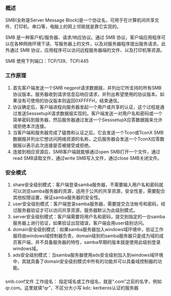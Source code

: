 ### 概述
SMB(全称是Server Message Block)是一个协议名，可用于在计算机间共享文件、打印机、串口等，电脑上的网上邻居就是靠它实现的。

SMB 是一种客户机/服务器、请求/响应协议。通过 SMB 协议，客户端应用程序可以在各种网络环境下读、写服务器上的文件，以及对服务器程序提出服务请求。此外通过 SMB 协议，应用程序可以访问远程服务器端的文件、以及打印机等资源。

SMB 使用下列端口：TCP/139、TCP/445

### 工作原理

1. 首先客户端发送一个SMB negprot请求数据报，并列出它所支持的所有SMB协议版本。服务器收到请求信息后响应请求，并列出希望使用的协议版本。如果没有可使用的协议版本则返回0XFFFFH，结束通信。
2. 协议确定后，客户端进程向服务器发起一个用户或共享的认证，这个过程是通过发送SesssetupX请求数据报实现的。客户端发送一对用户名和密码或一个简单密码到服务器，然后服务器通过发送一个SesssetupX应答数据报来允许或拒绝本次连接。
3. 当客户端和服务器完成了磋商和认证之后，它会发送一个Tcon或TconX SMB数据报并列出它想访问网络资源的名称，之后服务器会发送一个TconX应答数据报以表示此次连接是否被接受或拒绝。
4. 连接到相应资源后，SMB客户端就能够通过open SMB打开一个文件，通过read SMB读取文件，通过write SMB写入文件，通过close SMB关闭文件。

### 安全模式

1. share安全级别模式：客户端登录samba服务器，不需要输入用户名和密码就可以浏览samba服务器的资源，适用于公共的共享资源，安全性差，需要配合其他权限设置，保证samba服务器的安全性。
2. user安全级别模式：客户端登录samba服务器，需要提交合法帐号和密码，经过服务器验证才可以访问共享资源，服务器默认为此级别模式。
3. server安全级别模式：客户端需要将用户名和密码，提交到指定的一台samba服务器上进行验证，如果验证出现错误，客户端会用user级别访问。
4. domain安全级别模式：如果samba服务器加入windows域环境中，验证工作服将由windows域控制器负责，domain级别的samba服务器只是成为域的成员客户端，并不具备服务器的特性，samba早期的版本就是使用此级别登录windows域。
5. ads安全级别模式：当samba服务器使用ads安全级别加入到windows域环境中，其就具备了domain安全级别模式中所有的功能并可以具备域控制器的功能。


### 
smb.conf文件
工作组名：
指定域名或工作组名，就是“.com”之前的名字，例如qr.com。这里就填“qr”，不区分大小写
kdc:
kerberos认证的服务器



